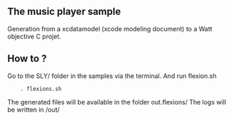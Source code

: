 ## The music player sample

Generation from a xcdatamodel (xcode modeling document) to a Watt objective C projet.

## How to ?

Go to the SLY/ folder in the samples via the terminal.
And run flexion.sh

```
    . flexions.sh
```

The generated files will be available in the folder out.flexions/
The logs will be written in /out/


